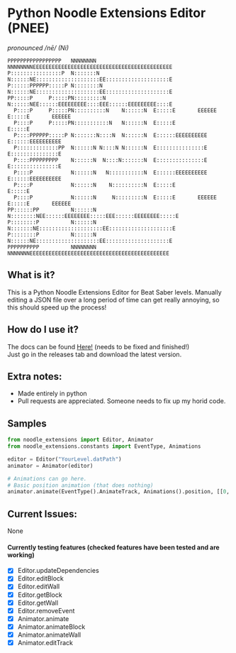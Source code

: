 # Python Noodle Extensions Editor (PNEE)
*pronounced /nē/ (Ni)*
```
PPPPPPPPPPPPPPPPP   NNNNNNNN        NNNNNNNNEEEEEEEEEEEEEEEEEEEEEEEEEEEEEEEEEEEEEEEEEEEE
P::::::::::::::::P  N:::::::N       N::::::NE::::::::::::::::::::EE::::::::::::::::::::E
P::::::PPPPPP:::::P N::::::::N      N::::::NE::::::::::::::::::::EE::::::::::::::::::::E
PP:::::P     P:::::PN:::::::::N     N::::::NEE::::::EEEEEEEEE::::EEE::::::EEEEEEEEE::::E
  P::::P     P:::::PN::::::::::N    N::::::N  E:::::E       EEEEEE  E:::::E       EEEEEE
  P::::P     P:::::PN:::::::::::N   N::::::N  E:::::E               E:::::E             
  P::::PPPPPP:::::P N:::::::N::::N  N::::::N  E::::::EEEEEEEEEE     E::::::EEEEEEEEEE   
  P:::::::::::::PP  N::::::N N::::N N::::::N  E:::::::::::::::E     E:::::::::::::::E   
  P::::PPPPPPPPP    N::::::N  N::::N:::::::N  E:::::::::::::::E     E:::::::::::::::E   
  P::::P            N::::::N   N:::::::::::N  E::::::EEEEEEEEEE     E::::::EEEEEEEEEE   
  P::::P            N::::::N    N::::::::::N  E:::::E               E:::::E             
  P::::P            N::::::N     N:::::::::N  E:::::E       EEEEEE  E:::::E       EEEEEE
PP::::::PP          N::::::N      N::::::::NEE::::::EEEEEEEE:::::EEE::::::EEEEEEEE:::::E
P::::::::P          N::::::N       N:::::::NE::::::::::::::::::::EE::::::::::::::::::::E
P::::::::P          N::::::N        N::::::NE::::::::::::::::::::EE::::::::::::::::::::E
PPPPPPPPPP          NNNNNNNN         NNNNNNNEEEEEEEEEEEEEEEEEEEEEEEEEEEEEEEEEEEEEEEEEEEE
```
## What is it?
This is a Python Noodle Extensions Editor for Beat Saber levels. Manually editing a JSON file over a long period of time can get really annoying, so this should speed up the process!

## How do I use it?
The docs can be found [Here!](https://github.com/megamaz/NoodleExtensions-python/blob/master/docs/documentation.md) (needs to be fixed and finished!)\
Just go in the releases tab and download the latest version.

## Extra notes:
- Made entirely in python
- Pull requests are appreciated. Someone needs to fix up my horid code.
## Samples
```py
from noodle_extensions import Editor, Animator
from noodle_extensions.constants import EventType, Animations

editor = Editor("YourLevel.datPath")
animator = Animator(editor)

# Animations can go here.
# Basic position animation (that does nothing)
animator.animate(EventType().AnimateTrack, Animations().position, [[0, 0]], "DummyTrack", 0, 3)
```

## Current Issues:
None
#### Currently testing features (checked features have been tested and are working)
* [X] Editor.updateDependencies
* [X] Editor.editBlock
* [X] Editor.editWall
* [X] Editor.getBlock
* [X] Editor.getWall
* [X] Editor.removeEvent
* [X] Animator.animate
* [X] Animator.animateBlock
* [X] Animator.animateWall
* [X] Animator.editTrack
